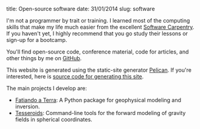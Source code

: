title: Open-source software
date: 31/01/2014
slug: software

I'm not a programmer by trait or training.
I learned most of the computing skills
that make my life much easier
from the excellent [Software Carpentry](http://software-carpentry.org/).
If you haven't yet, I highly recommend that you go study their lessons or
sign-up for a bootcamp.

You'll find open-source code, conference material, code for articles,
and other things by me on [GitHub](https://github.com/leouieda).

This website is generated using the static-site generator
[Pelican](http://blog.getpelican.com/).
If you're interested,
here is [source code for generating this site](https://github.com/leouieda/website).

The main projects I develop are:

* [Fatiando a Terra](http://www.fatiando.org): A Python package for geophysical
  modeling and inversion.
* [Tesseroids](http://www.leouieda.com/tesseroids/): Command-line tools for the
  forward modeling of gravity fields in spherical coordinates.
